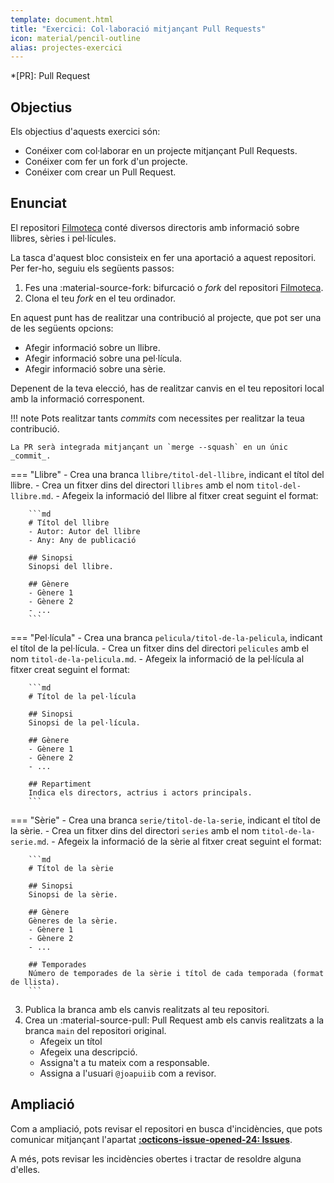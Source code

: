 ```yaml
---
template: document.html
title: "Exercici: Col·laboració mitjançant Pull Requests"
icon: material/pencil-outline
alias: projectes-exercici
---
```


*[PR]: Pull Request

## Objectius
Els objectius d'aquests exercici són:

- Conéixer com col·laborar en un projecte mitjançant Pull Requests.
- Conéixer com fer un fork d'un projecte.
- Conéixer com crear un Pull Request.

## Enunciat
El repositori [Filmoteca] conté diversos directoris amb informació sobre llibres, sèries i pel·lícules.

[Filmoteca]: https://github.com/cursgit/filmoteca

La tasca d'aquest bloc consisteix en fer una aportació a aquest repositori. Per fer-ho, seguiu els següents passos:

1. Fes una :material-source-fork: bifurcació o _fork_ del repositori [Filmoteca].
1. Clona el teu _fork_ en el teu ordinador.

En aquest punt has de realitzar una contribució al projecte,
que pot ser una de les següents opcions:

- Afegir informació sobre un llibre.
- Afegir informació sobre una pel·lícula.
- Afegir informació sobre una sèrie.

Depenent de la teva elecció, has de realitzar canvis
en el teu repositori local amb la informació corresponent.

!!! note
    Pots realitzar tants _commits_ com necessites per realitzar la teua contribució.

    La PR serà integrada mitjançant un `merge --squash` en un únic _commit_.

=== "Llibre"
    - Crea una branca `llibre/titol-del-llibre`, indicant el títol del llibre.
    - Crea un fitxer dins del directori `llibres` amb el nom `titol-del-llibre.md`.
    - Afegeix la informació del llibre al fitxer creat seguint el format:

        ```md
        # Títol del llibre
        - Autor: Autor del llibre
        - Any: Any de publicació

        ## Sinopsi
        Sinopsi del llibre.

        ## Gènere
        - Gènere 1
        - Gènere 2
        - ...
        ```

=== "Pel·lícula"
    - Crea una branca `pelicula/titol-de-la-pelicula`, indicant el títol de la pel·lícula.
    - Crea un fitxer dins del directori `pelicules` amb el nom `titol-de-la-pelicula.md`.
    - Afegeix la informació de la pel·lícula al fitxer creat seguint el format:

        ```md
        # Títol de la pel·lícula

        ## Sinopsi
        Sinopsi de la pel·lícula.

        ## Gènere
        - Gènere 1
        - Gènere 2
        - ...

        ## Repartiment
        Indica els directors, actrius i actors principals.
        ```

=== "Sèrie"
    - Crea una branca `serie/titol-de-la-serie`, indicant el títol de la sèrie.
    - Crea un fitxer dins del directori `series` amb el nom `titol-de-la-serie.md`.
    - Afegeix la informació de la sèrie al fitxer creat seguint el format:

        ```md
        # Títol de la sèrie

        ## Sinopsi
        Sinopsi de la sèrie.

        ## Gènere
        Gèneres de la sèrie.
        - Gènere 1
        - Gènere 2
        - ...

        ## Temporades
        Número de temporades de la sèrie i títol de cada temporada (format de llista).
        ```

3. Publica la branca amb els canvis realitzats al teu repositori.
1. Crea un :material-source-pull: Pull Request amb els canvis realitzats a la branca `main` del repositori original.
    - Afegeix un títol
    - Afegeix una descripció.
    - Assigna't a tu mateix com a responsable.
    - Assigna a l'usuari `@joapuiib` com a revisor.

## Ampliació
Com a ampliació, pots revisar el repositori en busca d'incidències,
que pots comunicar mitjançant l'apartat [__:octicons-issue-opened-24: Issues__](https://github.com/cursgit/filmoteca/issues).

A més, pots revisar les incidències obertes i tractar de resoldre alguna d'elles.

